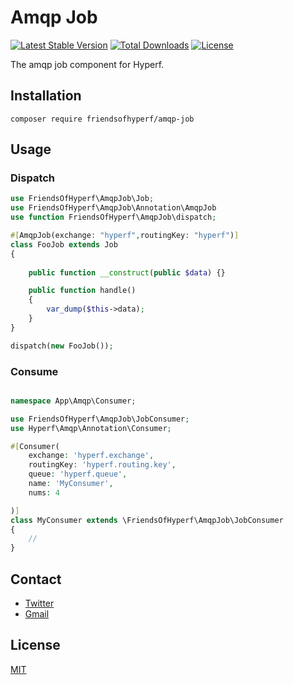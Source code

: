 # Amqp Job

[![Latest Stable Version](https://img.shields.io/packagist/v/friendsofhyperf/amqp-job)](https://packagist.org/packages/friendsofhyperf/amqp-job)
[![Total Downloads](https://img.shields.io/packagist/dt/friendsofhyperf/amqp-job)](https://packagist.org/packages/friendsofhyperf/amqp-job)
[![License](https://img.shields.io/packagist/l/friendsofhyperf/amqp-job)](https://github.com/friendsofhyperf/amqp-job)

The amqp job component for Hyperf.

## Installation

```shell
composer require friendsofhyperf/amqp-job
```

## Usage

### Dispatch

```php
use FriendsOfHyperf\AmqpJob\Job;
use FriendsOfHyperf\AmqpJob\Annotation\AmqpJob
use function FriendsOfHyperf\AmqpJob\dispatch;

#[AmqpJob(exchange: "hyperf",routingKey: "hyperf")]
class FooJob extends Job
{
    
    public function __construct(public $data) {}

    public function handle()
    {
        var_dump($this->data);
    }
}

dispatch(new FooJob());

```

### Consume

```php

namespace App\Amqp\Consumer;

use FriendsOfHyperf\AmqpJob\JobConsumer;
use Hyperf\Amqp\Annotation\Consumer;

#[Consumer(
    exchange: 'hyperf.exchange',
    routingKey: 'hyperf.routing.key',
    queue: 'hyperf.queue',
    name: 'MyConsumer',
    nums: 4

)]
class MyConsumer extends \FriendsOfHyperf\AmqpJob\JobConsumer
{
    //
}

```

## Contact

- [Twitter](https://twitter.com/huangdijia)
- [Gmail](mailto:huangdijia@gmail.com)

## License

[MIT](LICENSE)

